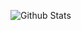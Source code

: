 ![Github Stats](https://github-readme-stats.vercel.app/api?username=eliecer2000&count_private=true&show_icons=true&include_all_commits=true)
